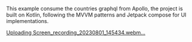 This example consume the countries graphql from Apollo, the project is built on Kotlin, following the MVVM patterns and Jetpack compose for UI implementations. 

[Uploading Screen_recording_20230801_145434.webm…]()
